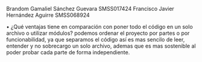 Brandom Gamaliel Sánchez Guevara  SMSS017424
Francisco Javier Hernández Aguirre SMSS068924

• ¿Qué ventajas tiene en comparación con poner todo el código en un solo archivo o utilizar módulos?
podemos ordenar el proyecto por partes o por funcionabilidad, ya que separamos el código así es mas sencilo de leer, entender y no sobrecargo un solo archivo, ademas que es mas sostenible al poder probar cada parte de forma independiente.
